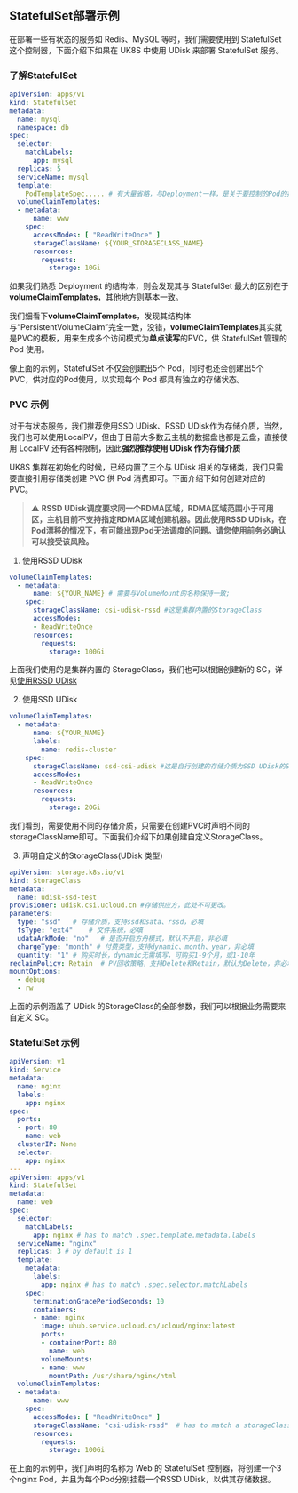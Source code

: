 ## StatefulSet部署示例

在部署一些有状态的服务如 Redis、MySQL 等时，我们需要使用到 StatefulSet 这个控制器，下面介绍下如果在 UK8S 中使用 UDisk 来部署 StatefulSet 服务。

### 了解StatefulSet

```yaml
apiVersion: apps/v1
kind: StatefulSet
metadata:
  name: mysql
  namespace: db
spec:
  selector:
    matchLabels:
      app: mysql
  replicas: 5
  serviceName: mysql
  template:
    PodTemplateSpec..... # 有大量省略，与Deployment一样，是关于要控制的Pod的描述
  volumeClaimTemplates:
  - metadata:
      name: www
    spec:
      accessModes: [ "ReadWriteOnce" ]
      storageClassName: ${YOUR_STORAGECLASS_NAME}
      resources:
        requests:
          storage: 10Gi
```

如果我们熟悉 Deployment 的结构体，则会发现其与 StatefulSet 最大的区别在于**volumeClaimTemplates**，其他地方则基本一致。

我们细看下**volumeClaimTemplates**，发现其结构体与“PersistentVolumeClaim”完全一致，没错，**volumeClaimTemplates**其实就是PVC的模板，用来生成多个访问模式为**单点读写**的PVC，供
StatefulSet 管理的 Pod 使用。

像上面的示例，StatefulSet 不仅会创建出5个 Pod，同时也还会创建出5个 PVC，供对应的Pod使用，以实现每个 Pod 都具有独立的存储状态。

### PVC 示例

对于有状态服务，我们推荐使用SSD UDisk、RSSD UDisk作为存储介质，当然，我们也可以使用LocalPV，但由于目前大多数云主机的数据盘也都是云盘，直接使用 LocalPV
还有各种限制，因此**强烈推荐使用 UDisk 作为存储介质**

UK8S 集群在初始化的时候，已经内置了三个与 UDisk 相关的存储类，我们只需要直接引用存储类创建 PVC 供 Pod 消费即可。下面介绍下如何创建对应的PVC。

> ⚠️ **RSSD UDisk调度要求同一个RDMA区域，RDMA区域范围小于可用区，主机目前不支持指定RDMA区域创建机器。因此使用RSSD
> UDisk，在Pod漂移的情况下，有可能出现Pod无法调度的问题。请您使用前务必确认可以接受该风险。**

1. 使用RSSD UDisk

```yaml
volumeClaimTemplates:
  - metadata:
      name: ${YOUR_NAME} # 需要与VolumeMount的名称保持一致;
    spec:
      storageClassName: csi-udisk-rssd #这是集群内置的StorageClass
      accessModes:
      - ReadWriteOnce
      resources:
        requests:
          storage: 100Gi
```

上面我们使用的是集群内置的 StorageClass，我们也可以根据创建新的
SC，详见[使用RSSD UDisk](https://docs.ucloud.cn/uk8s/volume/rssdudisk)

2. 使用SSD UDisk

```yaml
volumeClaimTemplates:
  - metadata:
      name: ${YOUR_NAME} 
      labels:
        name: redis-cluster
    spec:
      storageClassName: ssd-csi-udisk #这是自行创建的存储介质为SSD UDisk的StorageClass
      accessModes:
      - ReadWriteOnce
      resources:
        requests:
          storage: 20Gi
```

我们看到，需要使用不同的存储介质，只需要在创建PVC时声明不同的storageClassName即可。下面我们介绍下如果创建自定义StorageClass。

3. 声明自定义的StorageClass(UDisk 类型)

```yaml
apiVersion: storage.k8s.io/v1
kind: StorageClass
metadata:
  name: udisk-ssd-test
provisioner: udisk.csi.ucloud.cn #存储供应方，此处不可更改。
parameters:
  type: "ssd"   # 存储介质，支持ssd和sata、rssd，必填
  fsType: "ext4"    # 文件系统，必填
  udataArkMode: "no"   # 是否开启方舟模式，默认不开启，非必填
  chargeType: "month" # 付费类型，支持dynamic、month、year，非必填
  quantity: "1" # 购买时长，dynamic无需填写，可购买1-9个月，或1-10年
reclaimPolicy: Retain  # PV回收策略，支持Delete和Retain，默认为Delete，非必填
mountOptions:   
  - debug
  - rw
```

上面的示例涵盖了 UDisk 的StorageClass的全部参数，我们可以根据业务需要来自定义 SC。

### StatefulSet 示例

```yaml
apiVersion: v1
kind: Service
metadata:
  name: nginx
  labels:
    app: nginx
spec:
  ports:
  - port: 80
    name: web
  clusterIP: None
  selector:
    app: nginx
---
apiVersion: apps/v1
kind: StatefulSet
metadata:
  name: web
spec:
  selector:
    matchLabels:
      app: nginx # has to match .spec.template.metadata.labels
  serviceName: "nginx"
  replicas: 3 # by default is 1
  template:
    metadata:
      labels:
        app: nginx # has to match .spec.selector.matchLabels
    spec:
      terminationGracePeriodSeconds: 10
      containers:
      - name: nginx
        image: uhub.service.ucloud.cn/ucloud/nginx:latest
        ports:
        - containerPort: 80
          name: web
        volumeMounts:
        - name: www
          mountPath: /usr/share/nginx/html
  volumeClaimTemplates:
  - metadata:
      name: www
    spec:
      accessModes: [ "ReadWriteOnce" ]
      storageClassName: "csi-udisk-rssd"  # has to match a storageClassname existed in  your cluster
      resources:
        requests:
          storage: 100Gi
```

在上面的示例中，我们声明的名称为 Web 的 StatefulSet 控制器，将创建一个3个nginx Pod，并且为每个Pod分别挂载一个RSSD UDisk，以供其存储数据。
